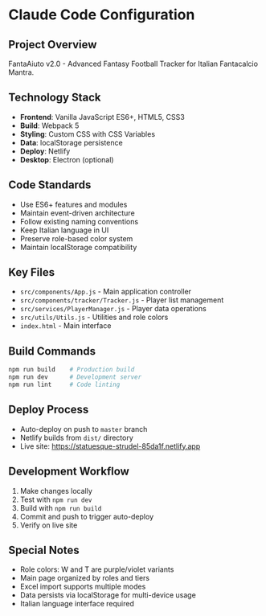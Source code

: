 # Claude Code Configuration

## Project Overview
FantaAiuto v2.0 - Advanced Fantasy Football Tracker for Italian Fantacalcio Mantra.

## Technology Stack
- **Frontend**: Vanilla JavaScript ES6+, HTML5, CSS3
- **Build**: Webpack 5
- **Styling**: Custom CSS with CSS Variables
- **Data**: localStorage persistence
- **Deploy**: Netlify
- **Desktop**: Electron (optional)

## Code Standards
- Use ES6+ features and modules
- Maintain event-driven architecture
- Follow existing naming conventions
- Keep Italian language in UI
- Preserve role-based color system
- Maintain localStorage compatibility

## Key Files
- `src/components/App.js` - Main application controller
- `src/components/tracker/Tracker.js` - Player list management
- `src/services/PlayerManager.js` - Player data operations
- `src/utils/Utils.js` - Utilities and role colors
- `index.html` - Main interface

## Build Commands
```bash
npm run build    # Production build
npm run dev      # Development server
npm run lint     # Code linting
```

## Deploy Process
- Auto-deploy on push to `master` branch
- Netlify builds from `dist/` directory
- Live site: https://statuesque-strudel-85da1f.netlify.app

## Development Workflow
1. Make changes locally
2. Test with `npm run dev`
3. Build with `npm run build`
4. Commit and push to trigger auto-deploy
5. Verify on live site

## Special Notes
- Role colors: W and T are purple/violet variants
- Main page organized by roles and tiers
- Excel import supports multiple modes
- Data persists via localStorage for multi-device usage
- Italian language interface required